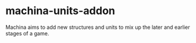 # machina-units-addon
Machina aims to add new structures and units to mix up the later and earlier stages of a game.
